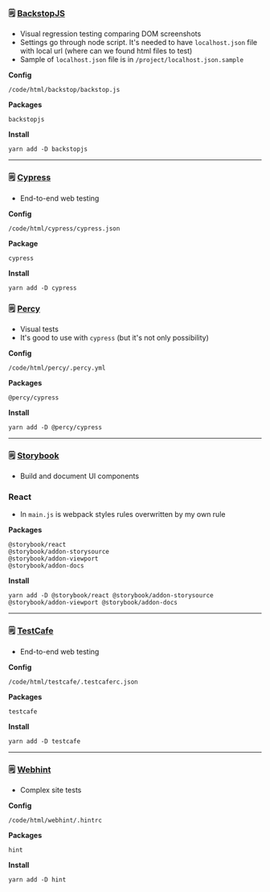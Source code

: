 ### &#128466; [BackstopJS](https://github.com/garris/BackstopJS)

-   Visual regression testing comparing DOM screenshots
-   Settings go through node script. It's needed to have `localhost.json` file with local url (where can we found html files to test)
-   Sample of `localhost.json` file is in `/project/localhost.json.sample`

**Config**

    /code/html/backstop/backstop.js

**Packages**

    backstopjs

**Install**

    yarn add -D backstopjs

---

### &#128466; [Cypress](https://www.cypress.io)

-   End-to-end web testing

**Config**

    /code/html/cypress/cypress.json

**Package**

    cypress

**Install**

    yarn add -D cypress

### &#128466; [Percy](https://percy.io)

-   Visual tests
-   It's good to use with `cypress` (but it's not only possibility)

**Config**

    /code/html/percy/.percy.yml

**Packages**

    @percy/cypress

**Install**

    yarn add -D @percy/cypress

---

### &#128466; [Storybook](https://storybook.js.org)

-   Build and document UI components

### React

-   In `main.js` is webpack styles rules overwritten by my own rule

**Packages**

    @storybook/react
    @storybook/addon-storysource
    @storybook/addon-viewport
    @storybook/addon-docs

**Install**

    yarn add -D @storybook/react @storybook/addon-storysource @storybook/addon-viewport @storybook/addon-docs

---

### &#128466; [TestCafe](https://devexpress.github.io/testcafe/)

-   End-to-end web testing

**Config**

    /code/html/testcafe/.testcaferc.json

**Packages**

    testcafe

**Install**

    yarn add -D testcafe

---

### &#128466; [Webhint](https://webhint.io)

-   Complex site tests

**Config**

    /code/html/webhint/.hintrc

**Packages**

    hint

**Install**

    yarn add -D hint

